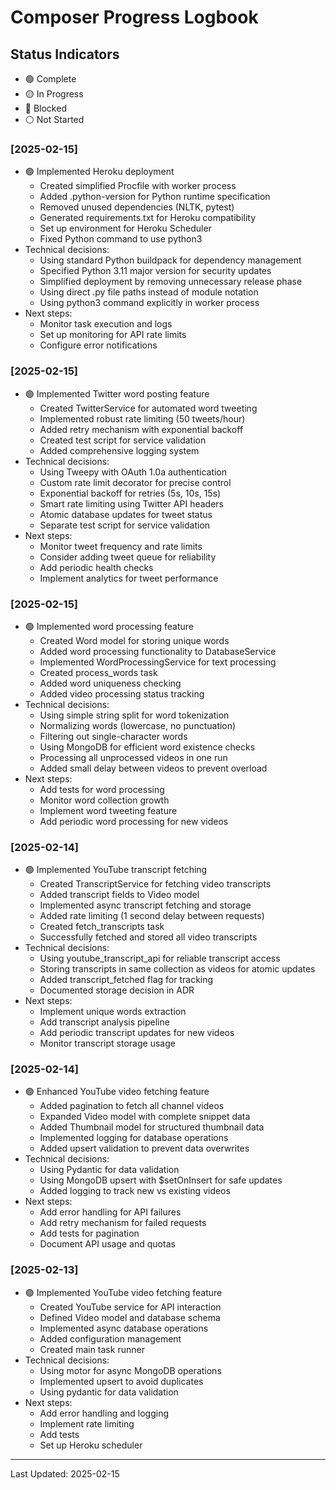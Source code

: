# Composer Progress Logbook

## Status Indicators
- 🟢 Complete
- 🟡 In Progress
- 🔴 Blocked
- ⚪ Not Started

### [2025-02-15]
- 🟢 Implemented Heroku deployment
  - Created simplified Procfile with worker process
  - Added .python-version for Python runtime specification
  - Removed unused dependencies (NLTK, pytest)
  - Generated requirements.txt for Heroku compatibility
  - Set up environment for Heroku Scheduler
  - Fixed Python command to use python3
- Technical decisions:
  - Using standard Python buildpack for dependency management
  - Specified Python 3.11 major version for security updates
  - Simplified deployment by removing unnecessary release phase
  - Using direct .py file paths instead of module notation
  - Using python3 command explicitly in worker process
- Next steps:
  - Monitor task execution and logs
  - Set up monitoring for API rate limits
  - Configure error notifications

### [2025-02-15]
- 🟢 Implemented Twitter word posting feature
  - Created TwitterService for automated word tweeting
  - Implemented robust rate limiting (50 tweets/hour)
  - Added retry mechanism with exponential backoff
  - Created test script for service validation
  - Added comprehensive logging system
- Technical decisions:
  - Using Tweepy with OAuth 1.0a authentication
  - Custom rate limit decorator for precise control
  - Exponential backoff for retries (5s, 10s, 15s)
  - Smart rate limiting using Twitter API headers
  - Atomic database updates for tweet status
  - Separate test script for service validation
- Next steps:
  - Monitor tweet frequency and rate limits
  - Consider adding tweet queue for reliability
  - Add periodic health checks
  - Implement analytics for tweet performance

### [2025-02-15]
- 🟢 Implemented word processing feature
  - Created Word model for storing unique words
  - Added word processing functionality to DatabaseService
  - Implemented WordProcessingService for text processing
  - Created process_words task
  - Added word uniqueness checking
  - Added video processing status tracking
- Technical decisions:
  - Using simple string split for word tokenization
  - Normalizing words (lowercase, no punctuation)
  - Filtering out single-character words
  - Using MongoDB for efficient word existence checks
  - Processing all unprocessed videos in one run
  - Added small delay between videos to prevent overload
- Next steps:
  - Add tests for word processing
  - Monitor word collection growth
  - Implement word tweeting feature
  - Add periodic word processing for new videos

### [2025-02-14]
- 🟢 Implemented YouTube transcript fetching
  - Created TranscriptService for fetching video transcripts
  - Added transcript fields to Video model
  - Implemented async transcript fetching and storage
  - Added rate limiting (1 second delay between requests)
  - Created fetch_transcripts task
  - Successfully fetched and stored all video transcripts
- Technical decisions:
  - Using youtube_transcript_api for reliable transcript access
  - Storing transcripts in same collection as videos for atomic updates
  - Added transcript_fetched flag for tracking
  - Documented storage decision in ADR
- Next steps:
  - Implement unique words extraction
  - Add transcript analysis pipeline
  - Add periodic transcript updates for new videos
  - Monitor transcript storage usage

### [2025-02-14]
- 🟢 Enhanced YouTube video fetching feature
  - Added pagination to fetch all channel videos
  - Expanded Video model with complete snippet data
  - Added Thumbnail model for structured thumbnail data
  - Implemented logging for database operations
  - Added upsert validation to prevent data overwrites
- Technical decisions:
  - Using Pydantic for data validation
  - Using MongoDB upsert with $setOnInsert for safe updates
  - Added logging to track new vs existing videos
- Next steps:
  - Add error handling for API failures
  - Add retry mechanism for failed requests
  - Add tests for pagination
  - Document API usage and quotas

### [2025-02-13]
- 🟢 Implemented YouTube video fetching feature
  - Created YouTube service for API interaction
  - Defined Video model and database schema
  - Implemented async database operations
  - Added configuration management
  - Created main task runner
- Technical decisions:
  - Using motor for async MongoDB operations
  - Implemented upsert to avoid duplicates
  - Using pydantic for data validation
- Next steps:
  - Add error handling and logging
  - Implement rate limiting
  - Add tests
  - Set up Heroku scheduler

---
Last Updated: 2025-02-15
